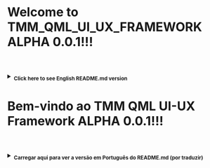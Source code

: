 # Welcome to **TMM_QML_UI_UX_FRAMEWORK ALPHA 0.0.1**!!! <br/><br/>

<details><summary><sub><b>Click here to see English README.md version</b></sub></summary>

#### Table of Contents (ToC)

* [Introduction](#introduction)
* [Main Motivation Behind Implementation](#main-motivation-behind-implementation)
* [Contents](#contents)
* [Additional Includes and Licensing](#additional-includes-and-licensing)
* [Notes](#notes)

---

## Introduction 

<sub>**TMM_QML_UI_UX_FRAMEWORK ALPHA 0.0.1** aims at **rapid UI prototyping**; its targetted for ***musicians, artists, and people working with opensource tools*** for ***sound, graphics, etc.*** ; aswell, people doing general-purpose UI/UX related work ; </sub>

<sub>It is ***free, open source software, and platfform independent software*** *licensed under* **AGPL**. The current vesion is **pre-alpha 0.0.1**. It will more and more about combining **several languages** *and* **environments**. We just ask you to send us all the modifications you make to the repository, so that we can check them, and eventually include them here . </sub>

<sub>The framework is written by **Tiago Morais Morgado**, independent music professional (laptoper and violist active in electroacoustic free improvisation, contemporary music, and new media arts), and curator of **Nachtstück Records** label.</sub>

---

## Main Motivation behind implementation 

<sub>**The main motivation for writting this framework lies within:**</sub>

- <sub>*Providing an easy to use solution for* **prototyping user interfaces in QML**, *pretty fastly and efficiently*</sub>

<sub>**This can be applied to:**</sub>

- <sub>**A)** **prototyping UIs** *for* **enhancing digital media arts related apps** *(similarly to,* **Lemur** *or other related apps, though it's opensource and you can integrate it into your builds* .</sub>
- <sub>**B)** *contributing to the development of a* **composer toolbox** *sort of application, for composing* **interactive music**</sub>
- <sub>**C)** *enhancing the UI of environments such as* **SuperCollider**, **Csound**, and **PureData**, *not only by* **routing MIDI** *and* **Opensoundcontrol data inbetween apps**, *but also having a library that can* **extend the features of these platfforms**.</sub>

---

## Contents 

<sub>**This project currently includes items such as:**</sub>

- <sub>A) **SVG** *and* **PNG** *based icons featuring different kinds of images* ;</sub>
- <sub>B) **Faders** *and* **Multisliders**, *which you can costumize and use with different colors and layouts* ; </sub>
- <sub>C) **Toggles**, *with different layouts, which you can use to send boolean data* ; </sub>
- <sub>D) **Combos**, *which combine some of the previous elements and others*</sub> 
- <sub>E) **Stochastic allocators**, *which  load combinations of different kinds of some of the previously listed devices randomly*</sub> 
- <sub>F) *Another knd of* **UI/UX elements**, *such as Bootstrap elements, Material Design related stuff, among other things*;</sub>

---

## Additional includes and licensing 

<sub>Current version also includes **QmlBootstrap Framework**, and I would like to honestly thank its authors. Furthermore, it includes **RtMidi Library**. This was all made with love, and **licensed** under **AGPL**. We just ask you to send us all the modifications you make to the repository, so that we can check them, and eventually include them here .</sub>

**Cheers**
**Tiago Morais Morgado** 

---

<img src="https://avatars0.githubusercontent.com/u/7303598?v=3&s=460" height="100" width="100"><a href="https://www.qt.io"> <img src="https://lh3.googleusercontent.com/-m0H-wPtVGFU/AAAAAAAAAAI/AAAAAAAAAAA/-RgbUQZx4Ck/s128-c-k/photo.jpg" height="100" width="100"><a href="https://www.qt.io">
</a> <img src="http://www.zoomdigital.com.br/img/2011/02/qtcreator.png" height="100" width="100"><a href="https://www.qt.io"></a> </img><img src="http://zfoneproject.com/images/logos/agplv3-584x235.png" height="100" width="100"><img><br/><br/><br/><br/>

---

## Notes 

<sub>work in progress version. updated at 26-10-2016 . 
A special thanks to **Nuno Santos**, for being my **QML Guru** during my time at **Imaginando**</sub>

</details>

# Bem-vindo ao TMM QML UI-UX Framework ALPHA 0.0.1!!! <br/><br/>

<details><summary><sub><b>Carregar aqui para ver a versão em Português do README.md (por traduzir)</b></sub></summary>

#### Índice de Conteúdos

* [Introdução](#introducao)
* [Motivação Principal Por Detrás da Implementação](#motivacao-principal-por-detras-da-implementacao)
* [Conteúdos](#conteudos)
* [Conteúdos Adicionais](#conteudos-adicionais)
* [Licença](#licenca)
* [Notas](#notas)

---

## Introdução 

<sub>**TMM_QML_UI_UX_FRAMEWORK ALPHA 0.0.1** tem como objectivo **prototipagem rápida de elementos de UI*; tem em vista ***músicos, artistas, e pessoas a trabalhar com ferramentas opensource*** para ***som, gráficos, etc.***; de igual modo, trabalho de UI/UX com propósitos mais gerais; </sub>

<sub>É um ***programa grátis, open source, e platform independent*** *licensiado a partir de* **AGPL**. A versão actual é a **pre-alpha 0.0.1**. Será cada vez mais virado aura a combinação de **várias linguagens** *e* **ambientes**. Apenas pedimos que nos envie as modificações que fizer a este repositório, para que nós as possamos ver, e eventualmente incluí-las aqui.</sub>

<sub>O framework é escrito por **Tiago Morais Morgado**, músico, curador da editora **Nachtstuck Records**; melómano das ciências da computação e do design gráfico, sobretudo animação 3D e gráficos interactivos</sub>

---

## Motivação Principal por Detrás da Implementação

<sub>**A motivação principal por detrás da escrita deste framework, jaz basicamente, em**</sub>

- <sub>*Possibility uma solução para **prototipar user interfaces em QML**, *de forma rápida e eficiente*</sub>

<sub>**Isto pode ser aplicado a:**</sub>

- <sub>**A)** **prototipar UIs** para **melhorar aplicações relacionadas com digital media arts, e aplicações relacionadas** *(similar ao,* **Lemur** *e outras aplicações relacionadas, com a diferença de ser opensource e poder ser integrada nos seus builds* .</sub>
- <sub>**B)** *contribuir para o desenvolvimento de um* **composer toolbox** *para compor* **música interactiva**</sub>
- <sub>**C)** *melhorar a UI de aplicações como por exemplo o* **SuperCollider**, **Csound**, e **PureData**, *não apenas a nível de* **roteamento MIDI** *e* **informação Opensoundcontrol entre as aplicações**, *mas também tendo uma biblioteca capaz de* **extendar as especificações destas plataformas**.</sub>

---

## Conteúdos

<sub>**Este projecto inclui actual itens como por exemplo:**</sub>

- <sub>A) **ícones SVG** *e* **PNG** *baseados em ícones incluindo diferentes tipos de imagens* ;</sub>
- <sub>B) **Faders** *e* **Multisliders**, *que pode costumizar e usar com diferentes cores e layouts* ; </sub>
- <sub>C) **Toggles**, *com diferentes layouts, que podem ser usados para enviar informação boleana* ; </sub>
- <sub>D) **Combos**, *que combinam alguns dos elementos anteriores com outros*</sub> 
- <sub>E) **Alocadores estocásticos**, *para carregar combinações de diferentes tipos de alguns dos dispositivos listados acima de forma aleatória*</sub> 
- <sub>F) *Outro tipo de* **elementos UI/UX**, *como por exemplo elementos Bootstrap, Material Design, entre outrascoisas*;</sub>

---

## Licença

<sub>Versões actuais também incluem o **Framework QmlBootstrap**, e eu gostaria de agradecer aos seus autores. Para além disso, inclui o **RtMidi Library**. Isto foi tudo feito com amor, e **licensiado** sobre **AGPL**. Apenas pedimos todas as modificações que fizerem a este repositório, para que nós as possamos incluir aqui.</sub>

**fiquem bem**
**Tiago Morais Morgado** 

---

<img src="https://avatars0.githubusercontent.com/u/7303598?v=3&s=460" height="100" width="100"><a href="https://www.qt.io"> <img src="https://lh3.googleusercontent.com/-m0H-wPtVGFU/AAAAAAAAAAI/AAAAAAAAAAA/-RgbUQZx4Ck/s128-c-k/photo.jpg" height="100" width="100"><a href="https://www.qt.io">
</a> <img src="http://www.zoomdigital.com.br/img/2011/02/qtcreator.png" height="100" width="100"><a href="https://www.qt.io"></a> </img><img src="http://zfoneproject.com/images/logos/agplv3-584x235.png" height="100" width="100"><img><br/><br/><br/><br/>

---

## Notas 

<sub>trabalho em progresso, actualizado a 26-10-2016 . 
Um obrigado especial a **Nuno Santos**, por ser o meu **Guru de QML** durante o meu tempo na **Imaginando**</sub>

</details>

